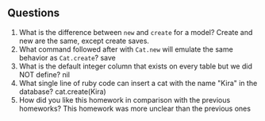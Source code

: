 ## Questions

1. What is the difference between `new` and `create` for a model?
Create and new are the same, except create saves.
2. What command followed after with `Cat.new` will emulate the same behavior as `Cat.create`?
save
3. What is the default integer column that exists on every table but we did NOT define?
nil
4. What single line of ruby code can insert a cat with the name "Kira" in the database?
cat.create(Kira)
5. How did you like this homework in comparison with the previous homeworks?
This homework was more unclear than the previous ones
